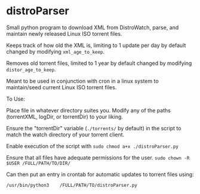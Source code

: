 # distroParser
Small python program to download XML from DistroWatch, parse, and maintain newly released Linux ISO torrent files.

Keeps track of how old the XML is, limiting to 1 update per day by default changed by modifying ```xml_age_to_keep```.

Removes old torrent files, limited to 1 year by default changed by modifying ```distor_age_to_keep```.

Meant to be used in conjunction with cron in a linux system to maintain/seed current Linux ISO torrent files.

To Use:

  Place file in whatever directory suites you.  Modify any of the paths (torrentXML, logDir, or torrentDir) to your liking.
  
  Ensure the "torrentDir" variable (```./torrents/``` by default) in the script to match the watch directory of your torrent client.
  
  Enable execution of the script with ```sudo chmod a+x ./distroParser.py```
  
  Ensure that all files have adequate permissions for the user.  ```sudo chown -R $USER /FULL/PATH/TO/DIR/```
  
  Can then put an entry in crontab for automatic updates to torrent files using:
  
  ```/usr/bin/python3    /FULL/PATH/TO/distroParser.py```
